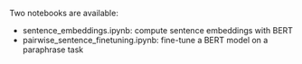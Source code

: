 Two notebooks are available:
- sentence_embeddings.ipynb: compute sentence embeddings with BERT
- pairwise_sentence_finetuning.ipynb: fine-tune a BERT model on a paraphrase task